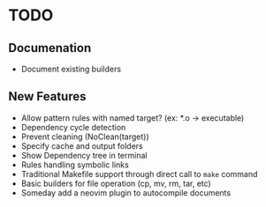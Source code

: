 # TODO

## Documenation

- Document existing builders

## New Features

- Allow pattern rules with named target? (ex: *.o -> executable)
- Dependency cycle detection
- Prevent cleaning (NoClean(target))
- Specify cache and output folders
- Show Dependency tree in terminal
- Rules handling symbolic links
- Traditional Makefile support through direct call to `make` command
- Basic builders for file operation (cp, mv, rm, tar, etc)
- Someday add a neovim plugin to autocompile documents
